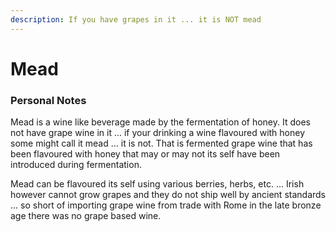 ```yaml
---
description: If you have grapes in it ... it is NOT mead
---
```


# Mead

### Personal Notes

Mead is a wine like beverage made by the fermentation of honey. It does not have grape wine in it ... if your drinking a wine flavoured with honey some might call it mead ... it is not. That is fermented grape wine that has been flavoured with honey that may or may not its self have been introduced during fermentation.

Mead can be flavoured its self using various berries, herbs, etc. ... Irish however cannot grow grapes and they do not ship well by ancient standards ... so short of importing grape wine from trade with Rome in the late bronze age there was no grape based wine.&#x20;
